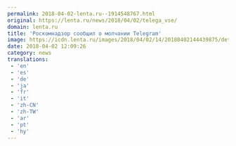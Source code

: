 ```yaml
---
permalink: 2018-04-02-lenta.ru--1914548767.html
original: https://lenta.ru/news/2018/04/02/telega_vse/
domain: lenta.ru
title: 'Роскомнадзор сообщил о молчании Telegram'
image: https://icdn.lenta.ru/images/2018/04/02/14/20180402144439875/detail_c49e7e03eed0cd5f3754f59eb555e489.jpg
date: 2018-04-02 12:09:26
category: news
translations: 
 - 'en'
 - 'es'
 - 'de'
 - 'ja'
 - 'fr'
 - 'it'
 - 'zh-CN'
 - 'zh-TW'
 - 'ar'
 - 'pt'
 - 'hy'
---
```


